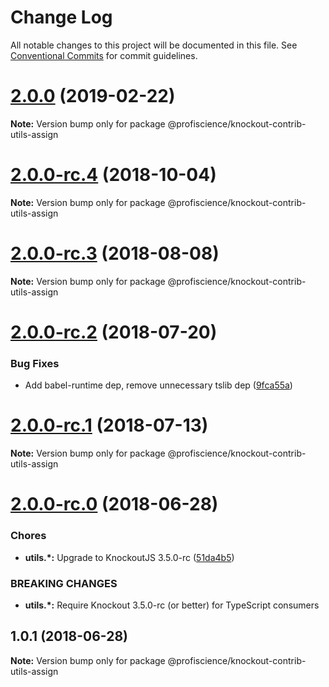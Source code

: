 # Change Log

All notable changes to this project will be documented in this file.
See [Conventional Commits](https://conventionalcommits.org) for commit guidelines.

# [2.0.0](https://github.com/Profiscience/knockout-contrib/compare/@profiscience/knockout-contrib-utils-assign@2.0.0-rc.4...@profiscience/knockout-contrib-utils-assign@2.0.0) (2019-02-22)

**Note:** Version bump only for package @profiscience/knockout-contrib-utils-assign

<a name="2.0.0-rc.4"></a>

# [2.0.0-rc.4](https://github.com/Profiscience/knockout-contrib/compare/@profiscience/knockout-contrib-utils-assign@2.0.0-rc.3...@profiscience/knockout-contrib-utils-assign@2.0.0-rc.4) (2018-10-04)

**Note:** Version bump only for package @profiscience/knockout-contrib-utils-assign

<a name="2.0.0-rc.3"></a>

# [2.0.0-rc.3](https://github.com/Profiscience/knockout-contrib/compare/@profiscience/knockout-contrib-utils-assign@2.0.0-rc.2...@profiscience/knockout-contrib-utils-assign@2.0.0-rc.3) (2018-08-08)

**Note:** Version bump only for package @profiscience/knockout-contrib-utils-assign

<a name="2.0.0-rc.2"></a>

# [2.0.0-rc.2](https://github.com/Profiscience/knockout-contrib/compare/@profiscience/knockout-contrib-utils-assign@2.0.0-rc.1...@profiscience/knockout-contrib-utils-assign@2.0.0-rc.2) (2018-07-20)

### Bug Fixes

- Add babel-runtime dep, remove unnecessary tslib dep ([9fca55a](https://github.com/Profiscience/knockout-contrib/commit/9fca55a))

<a name="2.0.0-rc.1"></a>

# [2.0.0-rc.1](https://github.com/Profiscience/knockout-contrib/compare/@profiscience/knockout-contrib-utils-assign@2.0.0-rc.0...@profiscience/knockout-contrib-utils-assign@2.0.0-rc.1) (2018-07-13)

**Note:** Version bump only for package @profiscience/knockout-contrib-utils-assign

<a name="2.0.0-rc.0"></a>

# [2.0.0-rc.0](https://github.com/Profiscience/knockout-contrib/compare/@profiscience/knockout-contrib-utils-assign@1.0.1...@profiscience/knockout-contrib-utils-assign@2.0.0-rc.0) (2018-06-28)

### Chores

- **utils.\*:** Upgrade to KnockoutJS 3.5.0-rc ([51da4b5](https://github.com/Profiscience/knockout-contrib/commit/51da4b5))

### BREAKING CHANGES

- **utils.\*:** Require Knockout 3.5.0-rc (or better) for TypeScript consumers

<a name="1.0.1"></a>

## 1.0.1 (2018-06-28)

**Note:** Version bump only for package @profiscience/knockout-contrib-utils-assign
